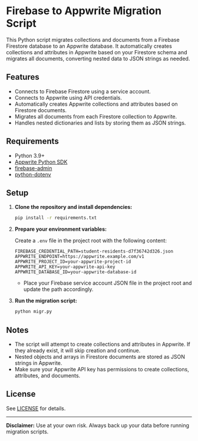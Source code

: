 # Firebase to Appwrite Migration Script

This Python script migrates collections and documents from a Firebase Firestore database to an Appwrite database. It automatically creates collections and attributes in Appwrite based on your Firestore schema and migrates all documents, converting nested data to JSON strings as needed.

## Features

- Connects to Firebase Firestore using a service account.
- Connects to Appwrite using API credentials.
- Automatically creates Appwrite collections and attributes based on Firestore documents.
- Migrates all documents from each Firestore collection to Appwrite.
- Handles nested dictionaries and lists by storing them as JSON strings.

## Requirements

- Python 3.9+
- [Appwrite Python SDK](https://github.com/appwrite/sdk-for-python)
- [firebase-admin](https://github.com/firebase/firebase-admin-python)
- [python-dotenv](https://github.com/theskumar/python-dotenv)

## Setup

1. **Clone the repository and install dependencies:**

    ```sh
    pip install -r requirements.txt
    ```

2. **Prepare your environment variables:**

    Create a `.env` file in the project root with the following content:

    ```
    FIREBASE_CREDENTIAL_PATH=student-residents-d7f36742d326.json
    APPWRITE_ENDPOINT=https://appwrite.example.com/v1
    APPWRITE_PROJECT_ID=your-appwrite-project-id
    APPWRITE_API_KEY=your-appwrite-api-key
    APPWRITE_DATABASE_ID=your-appwrite-database-id
    ```

    - Place your Firebase service account JSON file in the project root and update the path accordingly.

3. **Run the migration script:**

    ```sh
    python migr.py
    ```

## Notes

- The script will attempt to create collections and attributes in Appwrite. If they already exist, it will skip creation and continue.
- Nested objects and arrays in Firestore documents are stored as JSON strings in Appwrite.
- Make sure your Appwrite API key has permissions to create collections, attributes, and documents.

## License

See [LICENSE](LICENSE) for details.

---

**Disclaimer:** Use at your own risk. Always back up your data before running migration scripts.